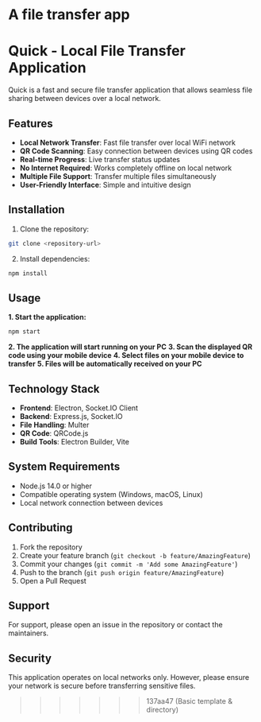 # A file transfer app

# Quick - Local File Transfer Application

Quick is a fast and secure file transfer application that allows seamless file sharing between devices over a local network.

## Features

- **Local Network Transfer**: Fast file transfer over local WiFi network
- **QR Code Scanning**: Easy connection between devices using QR codes
- **Real-time Progress**: Live transfer status updates
- **No Internet Required**: Works completely offline on local network
- **Multiple File Support**: Transfer multiple files simultaneously
- **User-Friendly Interface**: Simple and intuitive design

## Installation

1. Clone the repository:
```bash
git clone <repository-url>
```

2. Install dependencies:
```bash
npm install
```

## Usage

**1. Start the application:**
```bash
npm start
```

**2. The application will start running on your PC**
**3. Scan the displayed QR code using your mobile device**
**4. Select files on your mobile device to transfer**
**5. Files will be automatically received on your PC**


## Technology Stack

- **Frontend**: Electron, Socket.IO Client
- **Backend**: Express.js, Socket.IO
- **File Handling**: Multer
- **QR Code**: QRCode.js
- **Build Tools**: Electron Builder, Vite

## System Requirements

- Node.js 14.0 or higher
- Compatible operating system (Windows, macOS, Linux)
- Local network connection between devices

## Contributing

1. Fork the repository
2. Create your feature branch (`git checkout -b feature/AmazingFeature`)
3. Commit your changes (`git commit -m 'Add some AmazingFeature'`)
4. Push to the branch (`git push origin feature/AmazingFeature`)
5. Open a Pull Request


## Support

For support, please open an issue in the repository or contact the maintainers.

## Security

This application operates on local networks only. However, please ensure your network is secure before transferring sensitive files.
>>>>>>> 137aa47 (Basic template & directory)

